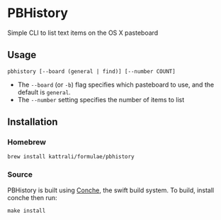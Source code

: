 # PBHistory

Simple CLI to list text items on the OS X pasteboard

## Usage

    pbhistory [--board (general | find)] [--number COUNT]

* The `--board` (or `-b`) flag specifies which pasteboard to use, and the
  default is `general`.
* The `--number` setting specifies the number of items to list

## Installation

### Homebrew

    brew install kattrali/formulae/pbhistory

### Source

PBHistory is built using [Conche](https://github.com/conche/conche), the swift
build system. To build, install conche then run:

    make install


